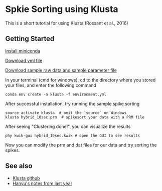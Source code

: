 # Spkie Sorting using Klusta 

This is a short tutorial for using Klusta (Rossant et al., 2016) 

## Getting Started

[Install miniconda](https://docs.conda.io/en/latest/miniconda.html)

[Download yml file](https://raw.githubusercontent.com/kwikteam/klusta/master/installer/environment.yml)

[Download sample raw data and sample parameter file](https://klusta.readthedocs.io/en/latest/#installation)

In your terminal (cmd for windows), cd to the directory where you stored your files, and enter the following command
```
conda env create -n klusta -f environment.yml
```

After successful installation, try running the sample spike sorting 
```
source activate klusta  # omit the `source` on Windows
klusta hybrid_10sec.prm  # spikesort your data with a PRM file
```

After seeing "Clustering done!", you can visualize the results
```
phy kwik-gui hybrid_10sec.kwik # open the GUI to see results
```

Now you can modify the prm and dat files for our data and try sorting the spikes.



## See also

* [Klusta github](https://github.com/kwikteam/klusta)
* [Hanyu's notes from last year](https://gist.github.com/Hanyu-Li/37012b812c967c6381397b98c667faaf)
